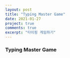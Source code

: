```yaml
---
layout: post
title: "Typing Master Game"
date: 2021-01-27
project: true
comments: true
excerpt: "타이핑 게임하기"
---
```


### Typing Master Game

<!-- (https://qkralswl689.github.io/mingblog.github.io/Typing-Master-Game/) -->
